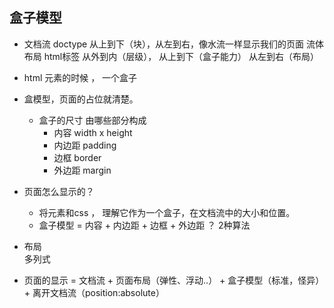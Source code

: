 ## 盒子模型

- 文档流
  doctype
  从上到下（块），从左到右，像水流一样显示我们的页面 流体布局
  html标签 从外到内（层级）， 从上到下（盒子能力） 从左到右（布局）
- html 元素的时候 ， 一个盒子
- 盒模型，页面的占位就清楚。
  - 盒子的尺寸 由哪些部分构成
    - 内容 width x height
    - 内边距 padding
    - 边框 border
    - 外边距 margin

- 页面怎么显示的？
  - 将元素和css ， 理解它作为一个盒子，在文档流中的大小和位置。  
  - 盒子模型 = 内容 + 内边距 + 边框 + 外边距 ？
    2种算法

- 布局    
  多列式

- 页面的显示 = 文档流 + 页面布局（弹性、浮动..） + 盒子模型（标准，怪异）+ 
离开文档流（position:absolute）

